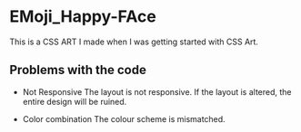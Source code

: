 # EMoji_Happy-FAce

This is a CSS ART I made when I was getting started with CSS Art. 


## Problems with the code
 
- Not Responsive 
  The layout is not responsive. If the layout is altered, the entire design will be ruined.
  
- Color combination
 The colour scheme is mismatched. 
